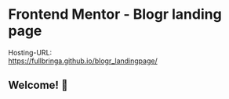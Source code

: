 # Frontend Mentor - Blogr landing page
Hosting-URL: <br/>
https://fullbringa.github.io/blogr_landingpage/


## Welcome! 👋
